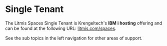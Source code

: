 # Single Tenant

The Litmis Spaces Single Tenant is Krengeltech's **IBM i hosting** offering and can be found at the following URL: [litmis.com/spaces](https://litmis.com/spaces).

See the sub topics in the left navigation for other areas of support.

